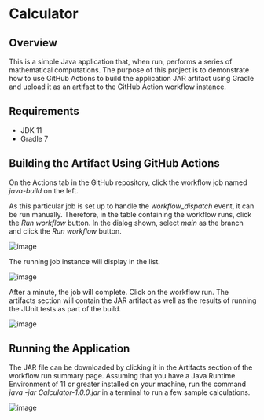 # Calculator

## Overview
This is a simple Java application that, when run, performs a series of mathematical computations.  The purpose of this project is to demonstrate how to use GitHub Actions to build the application JAR artifact using Gradle and upload it as an artifact to the GitHub Action workflow instance.

## Requirements
* JDK 11
* Gradle 7

## Building the Artifact Using GitHub Actions

On the Actions tab in the GitHub repository, click the workflow job named *java-build* on the left.  

As this particular job is set up to handle the *workflow_dispatch* event, it can be run manually.  Therefore, in the table containing the workflow runs, click the *Run workflow* button.  In the dialog shown, select *main* as the branch and click the *Run workflow* button.

![image](https://github.com/gburgalum01/Calculator/assets/10605837/c7963faf-7a85-4d65-be68-e160427f4f54)

The running job instance will display in the list.

![image](https://github.com/gburgalum01/Calculator/assets/10605837/821b7f17-7469-4880-a8ed-1c26cd9e35c8)

After a minute, the job will complete.  Click on the workflow run.  The artifacts section will contain the JAR artifact as well as the results of running the JUnit tests as part of the build.

![image](https://github.com/gburgalum01/Calculator/assets/10605837/898c065b-3340-404d-899e-2c3bb5d94df4)

## Running the Application

The JAR file can be downloaded by clicking it in the Artifacts section of the workflow run summary page.  Assuming that you have a Java Runtime Environment of 11 or greater installed on your machine, run the command *java -jar Calculator-1.0.0.jar* in a terminal to run a few sample calculations.

![image](https://github.com/gburgalum01/Calculator/assets/10605837/f0904a19-eb9e-4ced-b320-8de356928d26)

